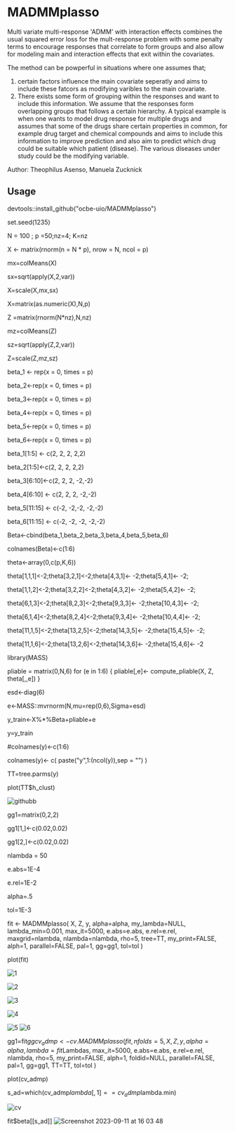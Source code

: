 # MADMMplasso

Multi variate multi-response 'ADMM' with interaction effects combines the usual squared error loss for the mult-response problem with some penalty terms  to encourage responses that correlate to form groups and also allow for modeling main and interaction effects that exit within the covariates. 

The method can be powperful in situations where one assumes that;
1.	certain factors influence the main covariate seperatly and aims to include these fatcors as modifying varibles to the main covariate. 
2.	There exists some form of grouping within the responses and want to include this information. We assume that the responses form overlapping groups that follows a certain hierarchy. 
A typical example is when one wants to model drug response for multiple drugs and assumes that some of the drugs share certain properties in common, for example drug target and chemical compounds and aims to include this information to improve prediction and also aim to predict which drug could be suitable which patient (disease). The various diseases under study could be the modifying variable. 








Author: Theophilus Asenso, Manuela Zucknick


## Usage

devtools::install_github("ocbe-uio/MADMMplasso")


set.seed(1235)

N = 100 ; p =50;nz=4; K=nz

X <- matrix(rnorm(n = N * p), nrow = N, ncol = p)

mx=colMeans(X)

sx=sqrt(apply(X,2,var))

X=scale(X,mx,sx)

X=matrix(as.numeric(X),N,p)

Z =matrix(rnorm(N*nz),N,nz)

mz=colMeans(Z)

sz=sqrt(apply(Z,2,var))

Z=scale(Z,mz,sz)

beta_1 <- rep(x = 0, times = p)

beta_2<-rep(x = 0, times = p)

beta_3<-rep(x = 0, times = p)

beta_4<-rep(x = 0, times = p)

beta_5<-rep(x = 0, times = p)

beta_6<-rep(x = 0, times = p)




beta_1[1:5] <- c(2, 2, 2, 2,2)

beta_2[1:5]<-c(2, 2, 2, 2,2)

beta_3[6:10]<-c(2, 2, 2, -2,-2)

beta_4[6:10] <- c(2, 2, 2, -2,-2)

beta_5[11:15] <- c(-2,  -2,-2, -2,-2)

beta_6[11:15] <- c(-2, -2, -2, -2,-2)

Beta<-cbind(beta_1,beta_2,beta_3,beta_4,beta_5,beta_6)

colnames(Beta)<-c(1:6)


theta<-array(0,c(p,K,6))

theta[1,1,1]<-2;theta[3,2,1]<-2;theta[4,3,1]<- -2;theta[5,4,1]<- -2;

theta[1,1,2]<-2;theta[3,2,2]<-2;theta[4,3,2]<- -2;theta[5,4,2]<- -2;

theta[6,1,3]<-2;theta[8,2,3]<-2;theta[9,3,3]<- -2;theta[10,4,3]<- -2;

theta[6,1,4]<-2;theta[8,2,4]<-2;theta[9,3,4]<- -2;theta[10,4,4]<- -2;

theta[11,1,5]<-2;theta[13,2,5]<-2;theta[14,3,5]<- -2;theta[15,4,5]<- -2;

theta[11,1,6]<-2;theta[13,2,6]<-2;theta[14,3,6]<- -2;theta[15,4,6]<- -2

library(MASS)

pliable = matrix(0,N,6)
for (e in 1:6) {
  pliable[,e]<-	compute_pliable(X, Z, theta[,,e])
}

esd<-diag(6)

e<-MASS::mvrnorm(N,mu=rep(0,6),Sigma=esd)

y_train<-X%*%Beta+pliable+e

y=y_train

#colnames(y)<-c(1:6)

colnames(y)<- c( paste("y",1:(ncol(y)),sep = "") )

TT=tree.parms(y)

plot(TT$h_clust)



![githubb](https://github.com/ocbe-uio/MADMMplasso/assets/85598983/1a843b46-7154-405c-8db6-cec5b7a0982d)


gg1=matrix(0,2,2)


gg1[1,]<-c(0.02,0.02)

gg1[2,]<-c(0.02,0.02)

nlambda = 50

e.abs=1E-4

e.rel=1E-2

alpha=.5

tol=1E-3


fit <- MADMMplasso(
  X, Z, y, alpha=alpha, my_lambda=NULL,
  lambda_min=0.001, max_it=5000, e.abs=e.abs, e.rel=e.rel, maxgrid=nlambda,
  nlambda=nlambda, rho=5, tree=TT, my_print=FALSE, alph=1, parallel=FALSE,
  pal=1, gg=gg1, tol=tol
)


plot(fit)



![1](https://github.com/ocbe-uio/MADMMplasso/assets/85598983/dbf999bb-d07a-47ff-9a6d-b9ab8cc81dcd)



![2](https://github.com/ocbe-uio/MADMMplasso/assets/85598983/b28f4d07-b634-40be-b303-0335304e1f37)


![3](https://github.com/ocbe-uio/MADMMplasso/assets/85598983/c56e02a8-bff6-4bd7-9e51-6d8fabe5b384)


![4](https://github.com/ocbe-uio/MADMMplasso/assets/85598983/bbdc715a-33bf-4ae9-84c2-cb1852deb860)

![5](https://github.com/ocbe-uio/MADMMplasso/assets/85598983/ff78e14a-00af-4afb-82a2-8b538349b04a)
![6](https://github.com/ocbe-uio/MADMMplasso/assets/85598983/81b87875-511c-4239-ac9d-37c2218688b3)






gg1=fit$gg
cv_admp <- cv.MADMMplasso(
  fit, nfolds=5, X, Z, y, alpha=alpha, lambda=fit$Lambdas, max_it=5000,
  e.abs=e.abs, e.rel=e.rel, nlambda, rho=5, my_print=FALSE, alph=1,
  foldid=NULL, parallel=FALSE, pal=1, gg=gg1, TT=TT, tol=tol
)


plot(cv_admp)






s_ad=which(cv_admp$lambda[,1]==cv_admp$lambda.min)





![cv](https://github.com/ocbe-uio/MADMMplasso/assets/85598983/d5beae83-bf02-475c-999c-d156bd7b9936)



fit$beta[[s_ad]]
![Screenshot 2023-09-11 at 16 03 48](https://github.com/ocbe-uio/MADMMplasso/assets/85598983/0420164e-bfb9-476a-a7ef-3e97bde377e2)







